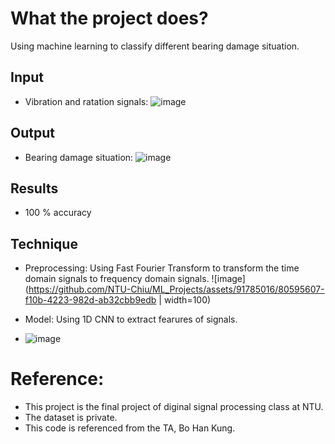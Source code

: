 # What the project does?
Using machine learning to classify different bearing damage situation.
## Input
* Vibration and ratation signals:
  ![image](https://github.com/NTU-Chiu/ML_Projects/assets/91785016/3233511b-c8d7-4de5-9fd1-b64cf437f3e4.png)

## Output
* Bearing damage situation:
  ![image](https://github.com/NTU-Chiu/ML_Projects/assets/91785016/b50ab5ea-1e15-41ed-9037-cb3258267bda.png)

## Results
* 100 % accuracy
## Technique
* Preprocessing:
  Using Fast Fourier Transform to transform the time domain signals to frequency domain signals.
  ![image](https://github.com/NTU-Chiu/ML_Projects/assets/91785016/80595607-f10b-4223-982d-ab32cbb9edb | width=100)

* Model:
  Using 1D CNN to extract fearures of signals.
* ![image](https://github.com/NTU-Chiu/ML_Projects/assets/91785016/a4da5184-2b65-489c-a277-58e3632a534b)

# Reference:
* This project is the final project of diginal signal processing class at NTU.
* The dataset is private.
* This code is referenced from the TA, Bo Han Kung.

